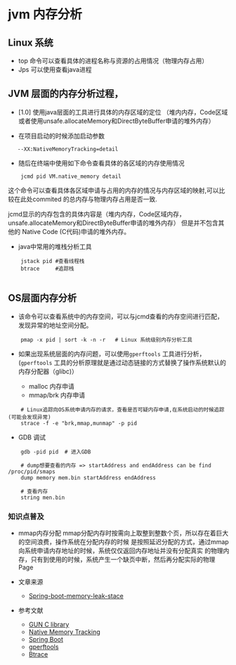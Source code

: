 # jvm 内存分析

## Linux 系统

- top 命令可以查看具体的进程名称与资源的占用情况（物理内存占用）
- Jps 可以使用查看java进程

## JVM 层面的内存分析过程，
- [1.0] 使用java层面的工具进行具体的内存区域的定位
（堆内内存，Code区域或者使用unsafe.allocateMemory和DirectByteBuffer申请的堆外内存）

* 在项目启动的时候添加启动参数
 ```
    --XX:NativeMemoryTracking=detail
 ```
* 随后在终端中使用如下命令查看具体的各区域的内存使用情况
```
    jcmd pid VM.native_memory detail 
```
  这个命令可以查看具体各区域申请与占用的内存的情况与内存区域的映射,可以比较在此处commited 
  的总内存与物理内存占用是否一致.

  jcmd显示的内存包含的具体内容是（堆内内存，Code区域内存，unsafe.allocateMemory和DirectByteBuffer申请的堆外内存）
  但是并不包含其他的 Native Code (C代码)申请的堆外内存。

- java中常用的堆栈分析工具
```
    jstack pid #查看线程栈
    btrace     #追踪栈
    
```



##  OS层面内存分析

- 该命令可以查看系统中的内存空间，可以与jcmd查看的内存空间进行匹配，发现异常的地址空间分配。
```
    pmap -x pid | sort -k -n -r   # Linux 系统级别内存分析工具

```

- 如果出现系统层面的内存问题，可以使用`gperftools` 工具进行分析，
(`gperftools` 工具的分析原理就是通过动态链接的方式替换了操作系统默认的内存分配器（glibc)）

    * malloc 内存申请
    * mmap/brk 内存申请

```
    # Linux追踪向OS系统申请内存的请求，查看是否可疑内存申请,在系统启动的时候追踪(可能会发现异常)
    strace -f -e "brk,mmap,munmap" -p pid 
```
- GDB 调试
```
    gdb -pid pid  # 进入GDB

    # dump想要查看的内存 => startAddress and endAddress can be find /proc/pid/smaps
    dump memory mem.bin startAddress endAddress 

    # 查看内存
    string men.bin 
```

### 知识点普及

- mmap内存分配
mmap分配内存时按需向上取整到整数个页，所以存在着巨大的空间浪费，操作系统在分配内存的时候
是按照延迟分配的方式，通过mmap向系统申请内存地址的时候，系统仅仅返回内存地址并没有分配真实
的物理内存，只有到使用的时候，系统产生一个缺页中断，然后再分配实际的物理Page

- 文章来源
  * [Spring-boot-memory-leak-stace](https://tech.meituan.com/2019/01/03/spring-boot-native-memory-leak.html) 
- 参考文献
  * [GUN C library](https://access.redhat.com/documentation/en-us/red_hat_enterprise_linux/6/html/6.0_release_notes/compiler)  
  * [Native Memory Tracking](https://docs.oracle.com/javase/8/docs/technotes/guides/troubleshoot/tooldescr007.html) 
  * [Spring Boot](https://github.com/spring-projects/spring-boot) 
  * [gperftools](https://github.com/gperftools/gperftools) 
  * [Btrace](https://github.com/btraceio/btrace) 
